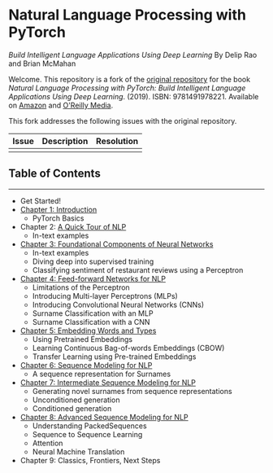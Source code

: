 # Natural Language Processing with PyTorch

_Build Intelligent Language Applications Using Deep Learning_
By Delip Rao and Brian McMahan

Welcome. This repository is a fork of the [original repository](https://github.com/delip/PyTorchNLPBook) for the book _Natural Language Processing with PyTorch: Build Intelligent Language Applications Using Deep Learning_. (2019). ISBN: 9781491978221. Available on [Amazon](https://www.amazon.com/Natural-Language-Processing-PyTorch-Applications/dp/1491978236/) and [O'Reilly Media](https://learning.oreilly.com/library/view/natural-language-processing/9781491978221).

This fork addresses the following issues with the original repository.

| Issue | Description | Resolution |
|-------|-------------|------------|
|       |             |            |

## Table of Contents

---

<!--ts-->
* Get Started!
* [Chapter 1: Introduction](https://github.com/ciioprof0/PyTorchNLPBook/tree/master/chapters/chapter_1)
  * PyTorch Basics
* Chapter 2: [A Quick Tour of NLP](https://github.com/ciioprof0/PyTorchNLPBook/tree/master/chapters/chapter_1)
  * In-text examples
* [Chapter 3: Foundational Components of Neural Networks](https://github.com/ciioprof0/PyTorchNLPBook/tree/master/chapters/chapter_3)
  * In-text examples
  * Diving deep into supervised training
  * Classifying sentiment of restaurant reviews using a Perceptron
* [Chapter 4: Feed-forward Networks for NLP](https://github.com/ciioprof0/PyTorchNLPBook/tree/master/chapters/chapter_4)
  * Limitations of the Perceptron
  * Introducing Multi-layer Perceptrons (MLPs)
  * Introducing Convolutional Neural Networks (CNNs)
  * Surname Classification with an MLP
  * Surname Classification with a CNN
* [Chapter 5: Embedding Words and Types](https://github.com/ciioprof0/PyTorchNLPBook/tree/master/chapters/chapter_5)
  * Using Pretrained Embeddings
  * Learning Continuous Bag-of-words Embeddings (CBOW)
  * Transfer Learning using Pre-trained Embeddings
* [Chapter 6: Sequence Modeling for NLP](https://github.com/ciioprof0/PyTorchNLPBook/tree/master/chapters/chapter_6)
  * A sequence representation for Surnames
* [Chapter 7: Intermediate Sequence Modeling for NLP](https://github.com/ciioprof0/PyTorchNLPBook/tree/master/chapters/chapter_7)
  * Generating novel surnames from sequence representations
  * Unconditioned generation
  * Conditioned generation
* [Chapter 8: Advanced Sequence Modeling for NLP](https://github.com/ciioprof0/PyTorchNLPBook/tree/master/chapters/chapter_8)
  * Understanding PackedSequences
  * Sequence to Sequence Learning
  * Attention
  * Neural Machine Translation
* Chapter 9: Classics, Frontiers, Next Steps
<!--te-->
